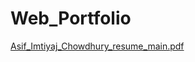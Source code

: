 # Web_Portfolio




[Asif_Imtiyaj_Chowdhury_resume_main.pdf](https://github.com/asifichy/Web_Portfolio/files/12834684/Asif_Imtiyaj_Chowdhury_resume_main.pdf)
